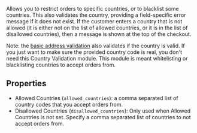 Allows you to restrict orders to specific countries, or to blacklist some countries. This also validates the country, providing a field-specific error message if it does not exist. If the customer enters a country that is not allowed (it is either not on the list of allowed countries, or it is in the list of disallowed countries), then a message is shown at the top of the checkout.

Note: the [basic address validation](Basic) also validates if the country is valid. If you just want to make sure the provided country code is real, you don't need this Country Validation module. This module is meant whitelisting or blacklisting countries to accept orders from.

## Properties

- Allowed Countries (`allowed_countries`): a comma separated list of country codes that you accept orders from.
- Disallowed Countries (`disallowed_countries`): Only used when Allowed Countries is not set. Specify a comma separated list of countries to not accept orders from.
